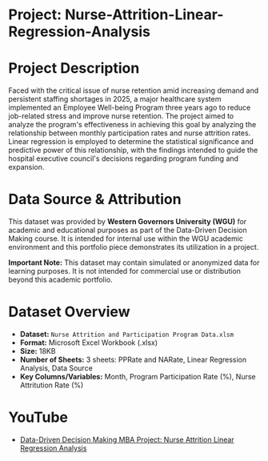 # Project: Nurse-Attrition-Linear-Regression-Analysis
 

# Project Description
Faced with the critical issue of nurse retention amid increasing demand and persistent staffing shortages in 2025, a major healthcare system implemented an Employee Well-being Program three years ago to reduce job-related stress and improve nurse retention. The project aimed to analyze the program's effectiveness in achieving this goal by analyzing the relationship between monthly participation rates and nurse attrition rates. Linear regression is employed to determine the statistical significance and predictive power of this relationship, with the findings intended to guide the hospital executive council's decisions regarding program funding and expansion.


# Data Source & Attribution

This dataset was provided by **Western Governors University (WGU)** for academic and educational purposes as part of the Data-Driven Decision Making course. It is intended for internal use within the WGU academic environment and this portfolio piece demonstrates its utilization in a project.

**Important Note:** This dataset may contain simulated or anonymized data for learning purposes. It is not intended for commercial use or distribution beyond this academic portfolio.


# Dataset Overview

* **Dataset:** `Nurse Attrition and Participation Program Data.xlsm`
* **Format:** Microsoft Excel Workbook (.xlsx)
* **Size:** 18KB
* **Number of Sheets:** 3 sheets: PPRate and NARate, Linear Regression Analysis, Data Source
* **Key Columns/Variables:** Month, Program Participation Rate (%), Nurse    Attritution Rate    (%)


# YouTube
- [Data-Driven Decision Making MBA Project: Nurse Attrition Linear Regression Analysis](https://youtu.be/mEK-_1xrKpA)
